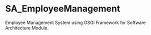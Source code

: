 # SA_EmployeeManagement
Employee Management System using OSGi Framework for Software Architecture Module.
